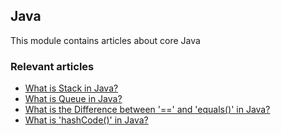 ## Java 

This module contains articles about core Java

### Relevant articles

- [What is Stack in Java?](https://www.makariev.com/blog/what-is-stack-in-java/)
- [What is Queue in Java?](https://www.makariev.com/blog/what-is-queue-in-java/)
- [What is the Difference between '==' and 'equals()' in Java?](https://www.makariev.com/blog/what-is-equals-in-java/)
- [What is 'hashCode()' in Java?](https://www.makariev.com/blog/what-is-hashcode-in-java/)
